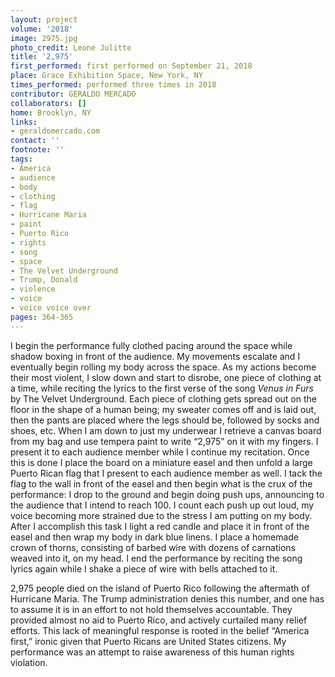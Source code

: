 ```yaml
---
layout: project
volume: '2018'
image: 2975.jpg
photo_credit: Leone Julitte
title: '2,975'
first_performed: first performed on September 21, 2018
place: Grace Exhibition Space, New York, NY
times_performed: performed three times in 2018
contributor: GERALDO MERCADO
collaborators: []
home: Brooklyn, NY
links:
- geraldomercado.com
contact: ''
footnote: ''
tags:
- America
- audience
- body
- clothing
- flag
- Hurricane Maria
- paint
- Puerto Rico
- rights
- song
- space
- The Velvet Underground
- Trump, Donald
- violence
- voice
- voice voice over
pages: 364-365
---
```




I begin the performance fully clothed pacing around the space while shadow boxing in front of the audience. My movements escalate and I eventually begin rolling my body across the space. As my actions become their most violent, I slow down and start to disrobe, one piece of clothing at a time, while reciting the lyrics to the first verse of the song _Venus in Furs_ by The Velvet Underground. Each piece of clothing gets spread out on the floor in the shape of a human being; my sweater comes off and is laid out, then the pants are placed where the legs should be, followed by socks and shoes, etc. When I am down to just my underwear I retrieve a canvas board from my bag and use tempera paint to write “2,975” on it with my fingers. I present it to each audience member while I continue my recitation. Once this is done I place the board on a miniature easel and then unfold a large Puerto Rican flag that I present to each audience member as well. I tack the flag to the wall in front of the easel and then begin what is the crux of the performance: I drop to the ground and begin doing push ups, announcing to the audience that I intend to reach 100. I count each push up out loud, my voice becoming more strained due to the stress I am putting on my body. After I accomplish this task I light a red candle and place it in front of the easel and then wrap my body in dark blue linens. I place a homemade crown of thorns, consisting of barbed wire with dozens of carnations weaved into it, on my head. I end the performance by reciting the song lyrics again while I shake a piece of wire with bells attached to it.

2,975 people died on the island of Puerto Rico following the aftermath of Hurricane Maria. The Trump administration denies this number, and one has to assume it is in an effort to not hold themselves accountable. They provided almost no aid to Puerto Rico, and actively curtailed many relief efforts. This lack of meaningful response is rooted in the belief “America first,” ironic given that Puerto Ricans are United States citizens. My performance was an attempt to raise awareness of this human rights violation.
